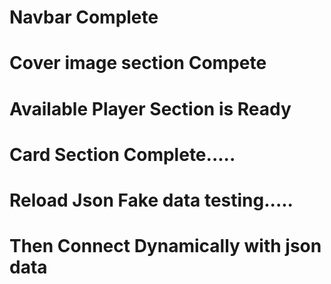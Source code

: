 # Navbar Complete
# Cover image section Compete
# Available Player Section is Ready
# Card Section Complete.....
# Reload Json Fake data testing.....
# Then Connect Dynamically with json data



